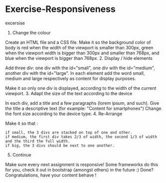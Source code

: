 # Exercise-Responsiveness
excersise
1. Change the colour

Create an HTML file and a CSS file. Make it so the background color of body is red when the width of the viewport is smaller than 300px, green when the viewport width is bigger than 300px and smaller than 768px, and blue when the viewport is bigger than 768px.
2. Display / hide elements

Add three div: one div with the id="small", one div with the id="medium", another div with the id="large". In each element add the word small, medium and large respectively as content for display purposes.

Make it so only one div is displayed, according to the width of the current viewport.
3. Adapt the size of the text according to the device

In each div, add a title and a few paragraphs (lorem ipsum, and such). Give the title a descriptive text (for example: "Content for smartphones") Change the font size according to the device type.
4. Re-Arrange

Make it so that :

    if small, the 3 divs are stacked on top of one and other.
    if medium, the first div takes 2/3 of width, the second 1/3 of width and the third the full width.
    if big, the 3 divs should be next to one another.

5. Continue

Make sure every next assignment is responsive! Some frameworks do this for you, check it out in bootstrap (amongst others) in the future :)
Done? Congratulations, have your content behave !